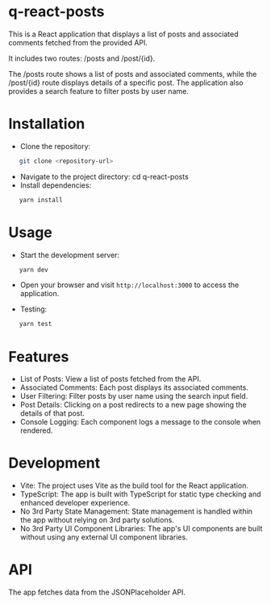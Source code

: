 # q-react-posts
This is a React application that displays a list of posts and associated comments fetched from the provided API. 

It includes two routes: /posts and /post/{id}. 

The /posts route shows a list of posts and associated comments, while the /post/{id} route displays details of a specific post. The application also provides a search feature to filter posts by user name.

# Installation
- Clone the repository: 
```bash
   git clone <repository-url>
```
- Navigate to the project directory: cd q-react-posts
- Install dependencies: 
```bash
   yarn install
```

# Usage
- Start the development server: 
```bash 
   yarn dev
```

- Open your browser and visit `http://localhost:3000` to access the application.

- Testing:
```bash
   yarn test
```

# Features
- List of Posts: View a list of posts fetched from the API.
- Associated Comments: Each post displays its associated comments.
- User Filtering: Filter posts by user name using the search input field.
- Post Details: Clicking on a post redirects to a new page showing the details of that post.
- Console Logging: Each component logs a message to the console when rendered.

# Development
- Vite: The project uses Vite as the build tool for the React application.
- TypeScript: The app is built with TypeScript for static type checking and enhanced developer experience.
- No 3rd Party State Management: State management is handled within the app without relying on 3rd party solutions.
- No 3rd Party UI Component Libraries: The app's UI components are built without using any external UI component libraries.

# API
The app fetches data from the JSONPlaceholder API.